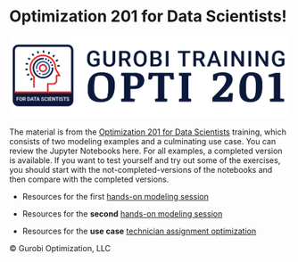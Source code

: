 
# Optimization 201 for Data Scientists!

![Opti101Logo](Gurobi-Training-Opti-201.png)

The material is from the [Optimization 201 for Data Scientists](https://www.gurobi.com/events/optimization-201-for-data-scientists/) training, which consists of two modeling examples and a culminating use case. 
You can review the Jupyter Notebooks here. For all examples, a completed version is available. If you want to test yourself and try out some of the exercises, you should start with the not-completed-versions of the notebooks and then compare with the completed versions.

- Resources for the first [hands-on modeling session](Modeling_Session_1)

- Resources for the **second** [hands-on modeling session](Modeling_Session_2)

- Resources for the **use case** [technician assignment optimization](technician_assignment)

© Gurobi Optimization, LLC
